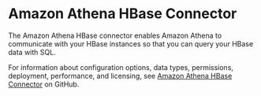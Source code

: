 # Amazon Athena HBase Connector<a name="athena-prebuilt-data-connectors-hbase"></a>

The Amazon Athena HBase connector enables Amazon Athena to communicate with your HBase instances so that you can query your HBase data with SQL\.

For information about configuration options, data types, permissions, deployment, performance, and licensing, see [Amazon Athena HBase Connector](https://github.com/awslabs/aws-athena-query-federation/tree/master/athena-hbase) on GitHub\.